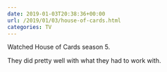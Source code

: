 ```yaml
---
date: 2019-01-03T20:38:36+00:00
url: /2019/01/03/house-of-cards.html
categories: TV
---
```

Watched House of Cards season 5.

They did pretty well with what they had to work with.


